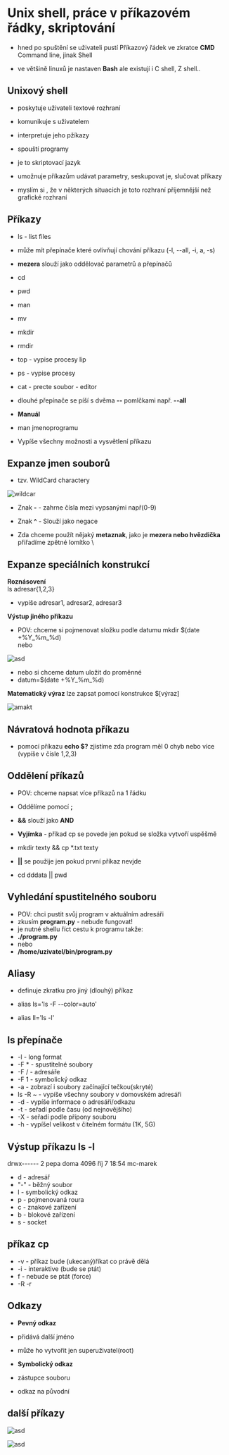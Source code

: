 # Unix shell, práce v příkazovém řádky, skriptování

- hned po spuštění se uživateli pustí Příkazový řádek ve zkratce **CMD** Command line, jinak Shell

- ve většině linuxů je nastaven **Bash** ale existují i C shell, Z shell..

## Unixový shell

- poskytuje uživateli textové rozhraní

- komunikuje s uživatelem

- interpretuje jeho pžíkazy

- spouští programy


- je to skriptovací jazyk
- umožnuje příkazům udávat parametry, seskupovat je, slučovat příkazy
- myslím si , že v některých situacích je toto rozhraní příjemnější než grafické rozhraní

## Příkazy

- ls - list files
- může mít přepínače které ovlivňují chování příkazu (-l, --all, -i, a, -s)
- **mezera** slouží jako oddělovač parametrů a přepínačů

- cd
- pwd
- man
- mv
- mkdir
- rmdir
- top - vypise procesy lip
- ps - vypise procesy
- cat - precte soubor - editor


- dlouhé přepínače se píší s dvěma **--** pomlčkami např. **--all**

- **Manuál** 
- man jmenoprogramu
- Vypíše všechny možnosti a vysvětlení příkazu

## Expanze jmen souborů
- tzv. WildCard charactery

![wildcar](https://i.gyazo.com/77bddb320feba7e877611efbcd5bbf0c.png)

- Znak **-** - zahrne čísla mezi vypsanými např(0-9)
- Znak **^** - Slouží jako negace

- Zda chceme použít nějaký **metaznak**, jako je **mezera nebo hvězdička** přiřadíme zpětné lomítko \

## Expanze speciálních konstrukcí

**Roznásovení**<br>
ls adresar{1,2,3}
- vypíše adresar1, adresar2, adresar3

**Výstup jiného příkazu**
- POV: chceme si pojmenovat složku podle datumu
mkdir $(date +%Y_%m_%d)<br>
nebo

![asd](https://i.gyazo.com/677e8672b10120e76cf6af704c908b5d.png)

- nebo si chceme datum uložit do proměnné
- datum=$(date +%Y_%m_%d)


**Matematický výraz** lze zapsat pomocí konstrukce $[výraz]

![amakt](https://i.gyazo.com/5bce10a004400c9c29ea9397593d7960.png)

## Návratová hodnota příkazu

- pomocí příkazu **echo $?** zjistíme zda program měl 0 chyb nebo více (vypíše v čísle 1,2,3)

## Oddělení příkazů

- POV: chceme napsat více příkazů na 1 řádku
- Oddělíme pomocí **;**

- **&&** slouží jako **AND**

- **Vyjímka** - příkad cp se povede jen pokud se složka vytvoří uspěšmě
- mkdir texty && cp *.txt texty

- **||** se použije jen pokud první příkaz nevjde
- cd dddata || pwd

## Vyhledání spustitelného souboru

- POV: chci pustit svůj program v aktuálním adresáři
- zkusím **program.py** - nebude fungovat!
- je nutné shellu říct cestu k programu takže:
- **./program.py**
- nebo
- **/home/uzivatel/bin/program.py**

## Aliasy

- definuje zkratku pro jiný (dlouhý) příkaz

- alias ls='ls -F --color=auto'
- alias ll='ls -l'

## ls přepínače

- -l - long format
- -F * - spustitelné soubory
- -F / - adresáře
- -F 1 - symbolický odkaz
- -a - zobrazí i soubory začínající tečkou(skryté)
- ls -R ~ - vypíše všechny soubory v domovském adresáři
- -d - vypíše informace o adresáři/odkazu
- -t - seřadí podle času (od nejnovějšího) 
- -X - seřadí podle přípony souboru
- -h - vypíšel velikost v čitelném formátu (1K, 5G)

## Výstup příkazu ls -l

drwx------ 2 pepa doma 4096 říj 7 18:54 mc-marek

- d - adresář
- "-" - běžný soubor
- l - symbolický odkaz
- p - pojmenovaná roura
- c - znakové zařízení
- b - blokové zařízení
- s - socket

## příkaz cp

- -v - příkaz bude (ukecaný)říkat co právě dělá
- -i - interaktive (bude se ptát)
- f - nebude se ptát (force)
- -R -r 

## Odkazy 

- **Pevný odkaz**
- přidává další jméno 
- může ho vytvořit jen superuživatel(root)

- **Symbolický odkaz**
- zástupce souboru
- odkaz na původní

## další příkazy

![asd](https://i.gyazo.com/8146fbd36ab643c18a86a59b2880cfc9.png)

![asd](https://i.gyazo.com/4ee4f2fa7a2ea4d1a35eae00e0b4a9a4.png)
